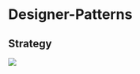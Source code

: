 # Designer-Patterns

## Strategy



<img src="https://sourcemaking.com/files/v2/content/patterns/Strategy_example1.png" />
